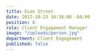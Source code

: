 ```yaml
---
title: Evan Street
date: 2017-10-23 16:38:00 -04:00
position: 6
role: Client Engagement Manager
image: "/uploads/person.jpg"
department: Client Engagement
published: false
---
```

